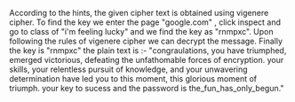 According to the hints, the given cipher text is obtained using vigenere cipher. 
To find the key we enter the page "google.com" , click inspect and go to class of "i'm feeling lucky" and we find the key as "rnmpxc".
Upon following the rules of vigenere cipher we can decrypt the message.
Finally the key is "rnmpxc"
the plain text is :-
"congraulations, you have triumphed, emerged victorious, defeating the unfathomable forces of encryption.
your skills, your relentless pursuit of knowledge, and your unwavering determination have led you to this moment,
this glorious moment of triumph. your key to sucess and the password is the_fun_has_only_begun."
